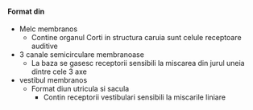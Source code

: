 #### Format din
- Melc membranos
	- Contine organul Corti in structura caruia sunt celule receptoare auditive
- 3 canale semicirculare membranoase
	- La baza se gasesc receptorii sensibili la miscarea din jurul uneia dintre cele 3 axe
- vestibul membranos
	- Format diun utricula si sacula
		- Contin receptorii vestibulari sensibili la miscarile liniare 